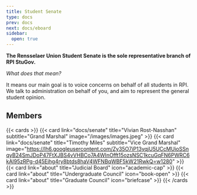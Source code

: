 ```yaml
---
title: Student Senate
type: docs
prev: docs
next: docs/eboard
sidebar:
  open: true
---
```


**The Rensselaer Union Student Senate is the sole representative branch of RPI StuGov.**

*What does that mean?* 

It means our main goal is to voice concerns on behalf of all students in RPI. We talk to administration on behalf of you, and aim to represent the general student opinion.


## Members


{{< cards >}}
  {{< card link="docs/senate" title="Vivian Rost-Nasshan" subtitle="Grand Marshal" image="/images/images.jpeg" >}}
  {{< card link="docs/senate" title="Timothy Miles" subtitle="Vice Grand Marshal"  image="https://lh6.googleusercontent.com/Zy35O7iP13yqjU5UCcMUioSSnqyB24SmJDoP47FtXJBS4vVHBCo7A4WInOfft15ozsNSC1kcuGqFN6PWRC6kAl95zRPg-d45Ejhg4ry8btds8haV4WFNBqWBF5kW21RwkQ=w1280" >}}
  {{< card link="about" title="Judicial Board" icon="academic-cap" >}}
  {{< card link="about" title="Undergraduate Council" icon="book-open" >}}
  {{< card link="about" title="Graduate Council" icon="briefcase" >}}
{{< /cards >}}
